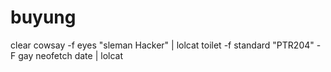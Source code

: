 # buyung
clear  cowsay -f eyes "sleman Hacker" | lolcat toilet -f standard "PTR204" -F gay neofetch date | lolcat
